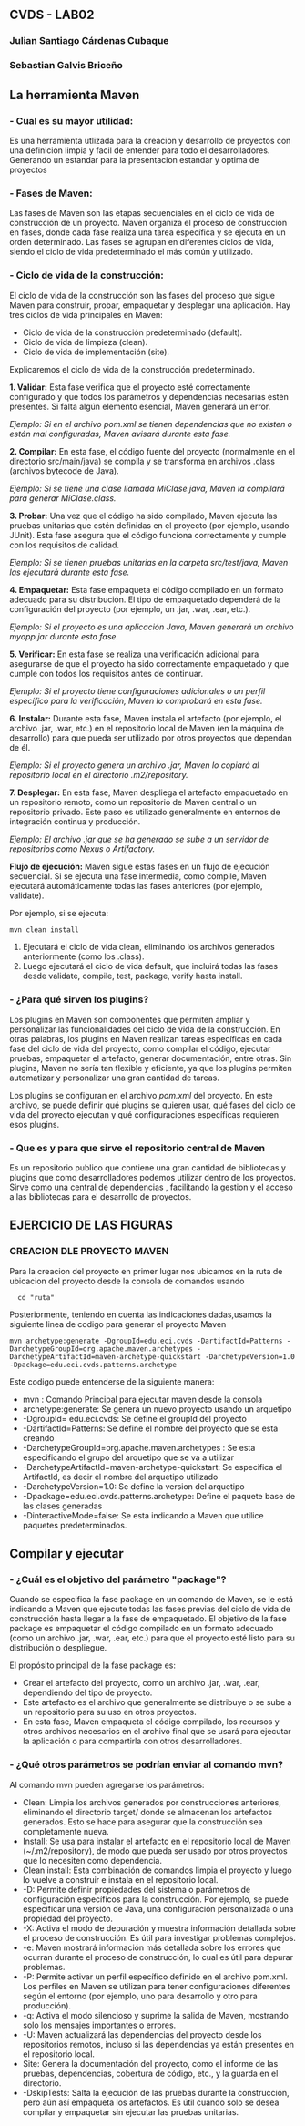 ## CVDS - LAB02
### Julian Santiago Cárdenas Cubaque
### Sebastian Galvis Briceño


## La herramienta Maven

### - Cual es su mayor utilidad: 
Es una herramienta utlizada para la creacion y desarrollo de proyectos con una definicion 
limpia y facil de entender para todo el desarrolladores. Generando un estandar para la presentacion
estandar y optima de proyectos

### - Fases de Maven:
Las fases de Maven son las etapas secuenciales en el ciclo de vida de construcción de un proyecto. Maven organiza el proceso de construcción en fases, donde cada fase realiza una tarea específica y se ejecuta en un orden determinado. Las fases se agrupan en diferentes ciclos de vida, siendo el ciclo de vida predeterminado el más común y utilizado.

### - Ciclo de vida de la construcción:
El ciclo de vida de la construcción son las fases del proceso que sigue Maven para construir, probar, empaquetar y desplegar una aplicación.
Hay tres ciclos de vida principales en Maven:
- Ciclo de vida de la construcción predeterminado (default).
- Ciclo de vida de limpieza (clean).
- Ciclo de vida de implementación (site).

Explicaremos el ciclo de vida de la construcción predeterminado.

**1. Validar:**
Esta fase verifica que el proyecto esté correctamente configurado y que todos los parámetros y dependencias necesarias estén presentes. Si falta algún elemento esencial, Maven generará un error.

_Ejemplo: Si en el archivo pom.xml se tienen dependencias que no existen o están mal configuradas, Maven avisará durante esta fase._

**2. Compilar:**
En esta fase, el código fuente del proyecto (normalmente en el directorio src/main/java) se compila y se transforma en archivos .class (archivos bytecode de Java).

_Ejemplo: Si se tiene una clase llamada MiClase.java, Maven la compilará para generar MiClase.class._

**3. Probar:**
Una vez que el código ha sido compilado, Maven ejecuta las pruebas unitarias que estén definidas en el proyecto (por ejemplo, usando JUnit). Esta fase asegura que el código funciona correctamente y cumple con los requisitos de calidad.

_Ejemplo: Si se tienen pruebas unitarias en la carpeta src/test/java, Maven las ejecutará durante esta fase._

**4. Empaquetar:**
Esta fase empaqueta el código compilado en un formato adecuado para su distribución. El tipo de empaquetado dependerá de la configuración del proyecto (por ejemplo, un .jar, .war, .ear, etc.).

_Ejemplo: Si el proyecto es una aplicación Java, Maven generará un archivo myapp.jar durante esta fase._

**5. Verificar:** 
En esta fase se realiza una verificación adicional para asegurarse de que el proyecto ha sido correctamente empaquetado y que cumple con todos los requisitos antes de continuar.

_Ejemplo: Si el proyecto tiene configuraciones adicionales o un perfil específico para la verificación, Maven lo comprobará en esta fase._

**6. Instalar:**
Durante esta fase, Maven instala el artefacto (por ejemplo, el archivo .jar, .war, etc.) en el repositorio local de Maven (en la máquina de desarrollo) para que pueda ser utilizado por otros proyectos que dependan de él.

_Ejemplo: Si el proyecto genera un archivo .jar, Maven lo copiará al repositorio local en el directorio .m2/repository._

**7. Desplegar:**
En esta fase, Maven despliega el artefacto empaquetado en un repositorio remoto, como un repositorio de Maven central o un repositorio privado. Este paso es utilizado generalmente en entornos de integración continua y producción.

_Ejemplo: El archivo .jar que se ha generado se sube a un servidor de repositorios como Nexus o Artifactory._

**Flujo de ejecución:**
Maven sigue estas fases en un flujo de ejecución secuencial. Si se ejecuta una fase intermedia, como compile, Maven ejecutará automáticamente todas las fases anteriores (por ejemplo, validate). 

Por ejemplo, si se ejecuta:
```bash
mvn clean install
```

1. Ejecutará el ciclo de vida clean, eliminando los archivos generados anteriormente (como los .class).
2. Luego ejecutará el ciclo de vida default, que incluirá todas las fases desde validate, compile, test, package, verify hasta install.

### - ¿Para qué sirven los plugins?
Los plugins en Maven son componentes que permiten ampliar y personalizar las funcionalidades del ciclo de vida de la construcción. En otras palabras, los plugins en Maven realizan tareas específicas en cada fase del ciclo de vida del proyecto, como compilar el código, ejecutar pruebas, empaquetar el artefacto, generar documentación, entre otras. Sin plugins, Maven no sería tan flexible y eficiente, ya que los plugins permiten automatizar y personalizar una gran cantidad de tareas.

Los plugins se configuran en el archivo _pom.xml_ del proyecto. En este archivo, se puede definir qué plugins se quieren usar, qué fases del ciclo de vida del proyecto ejecutan y qué configuraciones específicas requieren esos plugins.

### - Que es y para que sirve el repositorio central de Maven
Es un repositorio publico que contiene una gran cantidad de bibliotecas y plugins que como desarrolladores podemos utilizar dentro de los proyectos.
Sirve como una central de dependencias , facilitando la gestion y el acceso a las bibliotecas para el desarrollo de proyectos.


## EJERCICIO DE LAS FIGURAS
### CREACION DLE PROYECTO MAVEN

Para la creacion del proyecto en primer lugar nos ubicamos en la ruta de ubicacion del proyecto desde
la consola de comandos usando 

```git
  cd "ruta"
```

Posteriormente, teniendo en cuenta las indicaciones dadas,usamos la siguiente linea de codigo para generar el proyecto Maven

```
mvn archetype:generate -DgroupId=edu.eci.cvds -DartifactId=Patterns -DarchetypeGroupId=org.apache.maven.archetypes -DarchetypeArtifactId=maven-archetype-quickstart -DarchetypeVersion=1.0 -Dpackage=edu.eci.cvds.patterns.archetype
```

Este codigo puede entenderse de la siguiente manera:
  - mvn : Comando Principal para ejecutar maven desde la consola
  - archetype:generate: Se genera un nuevo proyecto usando un arquetipo
  - -DgroupId= edu.eci.cvds: Se define el groupId del proyecto
  - -DartifactId=Patterns: Se define el nombre del proyecto que se esta creando 
  - -DarchetypeGroupId=org.apache.maven.archetypes : Se esta especificando el grupo del arquetipo que se va a utilizar
  - -DarchetypeArtifactId=maven-archetype-quickstart: Se especifica el ArtifactId, es decir el nombre del arquetipo utilizado
  - -DarchetypeVersion=1.0: Se define la version del arquetipo
  - -Dpackage=edu.eci.cvds.patterns.archetype: Define el paquete base de las clases generadas
  - -DinteractiveMode=false: Se esta indicando a Maven que utilice paquetes predeterminados.


## Compilar y ejecutar

### - ¿Cuál es el objetivo del parámetro "package"?
Cuando se especifica la fase package en un comando de Maven, se le está indicando a Maven que ejecute todas las fases previas del ciclo de vida de construcción hasta llegar a la fase de empaquetado. El objetivo de la fase package es empaquetar el código compilado en un formato adecuado (como un archivo .jar, .war, .ear, etc.) para que el proyecto esté listo para su distribución o despliegue.

El propósito principal de la fase package es:
- Crear el artefacto del proyecto, como un archivo .jar, .war, .ear, dependiendo del tipo de proyecto.
- Este artefacto es el archivo que generalmente se distribuye o se sube a un repositorio para su uso en otros proyectos.
- En esta fase, Maven empaqueta el código compilado, los recursos y otros archivos necesarios en el archivo final que se usará para ejecutar la aplicación o para compartirla con otros desarrolladores.
### - ¿Qué otros parámetros se podrían enviar al comando mvn?
Al comando mvn pueden agregarse los parámetros:
- Clean: Limpia los archivos generados por construcciones anteriores, eliminando el directorio target/ donde se almacenan los artefactos generados. Esto se hace para asegurar que la construcción sea completamente nueva.
- Install:  Se usa para instalar el artefacto en el repositorio local de Maven (~/.m2/repository), de modo que pueda ser usado por otros proyectos que lo necesiten como dependencia.
- Clean install: Esta combinación de comandos limpia el proyecto y luego lo vuelve a construir e instala en el repositorio local.
- -D: Permite definir propiedades del sistema o parámetros de configuración específicos para la construcción. Por ejemplo, se puede especificar una versión de Java, una configuración personalizada o una propiedad del proyecto.
- -X: Activa el modo de depuración y muestra información detallada sobre el proceso de construcción. Es útil para investigar problemas complejos.
- -e: Maven mostrará información más detallada sobre los errores que ocurran durante el proceso de construcción, lo cual es útil para depurar problemas.
- -P: Permite activar un perfil específico definido en el archivo pom.xml. Los perfiles en Maven se utilizan para tener configuraciones diferentes según el entorno (por ejemplo, uno para desarrollo y otro para producción).
- -q: Activa el modo silencioso y suprime la salida de Maven, mostrando solo los mensajes importantes o errores.
- -U: Maven actualizará las dependencias del proyecto desde los repositorios remotos, incluso si las dependencias ya están presentes en el repositorio local.
- Site: Genera la documentación del proyecto, como el informe de las pruebas, dependencias, cobertura de código, etc., y la guarda en el directorio.
- -DskipTests: Salta la ejecución de las pruebas durante la construcción, pero aún así empaqueta los artefactos. Es útil cuando solo se desea compilar y empaquetar sin ejecutar las pruebas unitarias.

